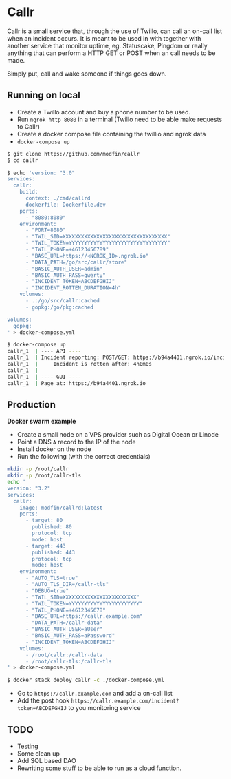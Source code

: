 # Callr

Callr is a small service that, through the use of Twillo, can call an on-call list when an incident occurs.
It is meant to be used in with together with another service that monitor uptime, eg. Statuscake, Pingdom 
or really anything that can perform a HTTP GET or POST when an call needs to be made.
 
Simply put, call and wake someone if things goes down. 

## Running on local

* Create a Twillo account and buy a phone number to be used.  
* Run `ngrok http 8080` in a terminal (Twillo need to be able make requests to Callr)
* Create a docker compose file containing the twillio and ngrok data
* `docker-compose up`

```bash 
$ git clone https://github.com/modfin/callr
$ cd callr

$ echo 'version: "3.0"
services:
  callr:
    build:
      context: ./cmd/callrd
      dockerfile: Dockerfile.dev
    ports:
      - "8080:8080"
    environment:
      - "PORT=8080"
      - "TWIL_SID=XXXXXXXXXXXXXXXXXXXXXXXXXXXXXXXXXX"
      - "TWIL_TOKEN=YYYYYYYYYYYYYYYYYYYYYYYYYYYYYYYY"
      - "TWIL_PHONE=+46123456789"
      - "BASE_URL=https://<NGROK_ID>.ngrok.io"
      - "DATA_PATH=/go/src/callr/store"
      - "BASIC_AUTH_USER=admin"
      - "BASIC_AUTH_PASS=qwerty"
      - "INCIDENT_TOKEN=ABCDEFGHIJ"
      - "INCIDENT_ROTTEN_DURATION=4h"
    volumes:
      - .:/go/src/callr:cached
      - gopkg:/go/pkg:cached

volumes:
  gopkg:
' > docker-compose.yml

$ docker-compose up
callr_1  | ---- API ----
callr_1  | Incident reporting: POST/GET: https://b94a4401.ngrok.io/incident?token=ABCDEFGHIJ
callr_1  |     Incident is rotten after: 4h0m0s
callr_1  | 
callr_1  | ---- GUI ----
callr_1  | Page at: https://b94a4401.ngrok.io
```



## Production

**Docker swarm example**

* Create a small node on a VPS provider such as Digital Ocean or Linode 
* Point a DNS `A` record to the IP of the node
* Install docker on the node
* Run the following (with the correct credentials)

```bash 
mkdir -p /root/callr
mkdir -p /root/callr-tls
echo '
version: "3.2"
services:
  callr:
    image: modfin/callrd:latest
    ports:
      - target: 80
        published: 80
        protocol: tcp
        mode: host
      - target: 443
        published: 443
        protocol: tcp
        mode: host
    environment:
      - "AUTO_TLS=true"
      - "AUTO_TLS_DIR=/callr-tls"
      - "DEBUG=true"
      - "TWIL_SID=XXXXXXXXXXXXXXXXXXXXXXXX"
      - "TWIL_TOKEN=YYYYYYYYYYYYYYYYYYYYYYY"
      - "TWIL_PHONE=+4612345678"
      - "BASE_URL=https://callr.example.com"
      - "DATA_PATH=/callr-data"
      - "BASIC_AUTH_USER=aUser"
      - "BASIC_AUTH_PASS=aPassword"
      - "INCIDENT_TOKEN=ABCDEFGHIJ"
    volumes:
      - /root/callr:/callr-data
      - /root/callr-tls:/callr-tls
' > docker-compose.yml

$ docker stack deploy callr -c ./docker-compose.yml

```

* Go to `https://callr.example.com` and add a on-call list
* Add the post hook `https://callr.example.com/incident?token=ABCDEFGHIJ` to you monitoring service

## TODO
* Testing
* Some clean up 
* Add SQL based DAO
* Rewriting some stuff to be able to run as a cloud function.

 
